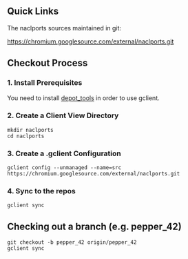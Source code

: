 ## Quick Links ##

The naclports sources maintained in git:

https://chromium.googlesource.com/external/naclports.git

## Checkout Process ##

### 1. Install Prerequisites ###

You need to install [depot\_tools](http://dev.chromium.org/developers/how-tos/install-depot-tools) in order to use gclient.

### 2. Create a Client View Directory ###

```
mkdir naclports
cd naclports
```

### 3. Create a .gclient Configuration ###

```
gclient config --unmanaged --name=src  https://chromium.googlesource.com/external/naclports.git
```

### 4. Sync to the repos ###
```
gclient sync
```

## Checking out a branch (e.g. pepper\_42) ##

```
git checkout -b pepper_42 origin/pepper_42
gclient sync
```